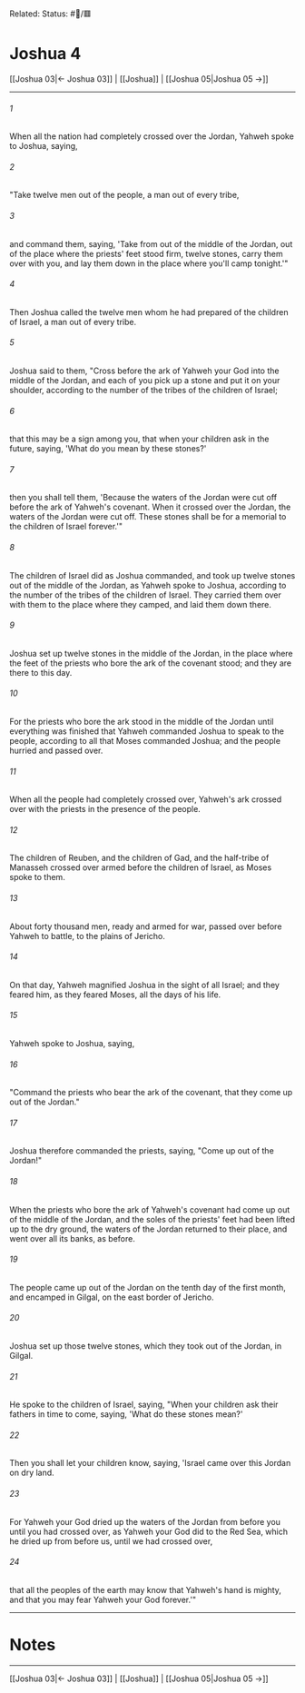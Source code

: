 Related:
Status: #📖/🟥
# Joshua 4

[[Joshua 03|← Joshua 03]] | [[Joshua]] | [[Joshua 05|Joshua 05 →]]
***



###### 1 
When all the nation had completely crossed over the Jordan, Yahweh spoke to Joshua, saying, 

###### 2 
"Take twelve men out of the people, a man out of every tribe, 

###### 3 
and command them, saying, 'Take from out of the middle of the Jordan, out of the place where the priests' feet stood firm, twelve stones, carry them over with you, and lay them down in the place where you'll camp tonight.'" 

###### 4 
Then Joshua called the twelve men whom he had prepared of the children of Israel, a man out of every tribe. 

###### 5 
Joshua said to them, "Cross before the ark of Yahweh your God into the middle of the Jordan, and each of you pick up a stone and put it on your shoulder, according to the number of the tribes of the children of Israel; 

###### 6 
that this may be a sign among you, that when your children ask in the future, saying, 'What do you mean by these stones?' 

###### 7 
then you shall tell them, 'Because the waters of the Jordan were cut off before the ark of Yahweh's covenant. When it crossed over the Jordan, the waters of the Jordan were cut off. These stones shall be for a memorial to the children of Israel forever.'" 

###### 8 
The children of Israel did as Joshua commanded, and took up twelve stones out of the middle of the Jordan, as Yahweh spoke to Joshua, according to the number of the tribes of the children of Israel. They carried them over with them to the place where they camped, and laid them down there. 

###### 9 
Joshua set up twelve stones in the middle of the Jordan, in the place where the feet of the priests who bore the ark of the covenant stood; and they are there to this day. 

###### 10 
For the priests who bore the ark stood in the middle of the Jordan until everything was finished that Yahweh commanded Joshua to speak to the people, according to all that Moses commanded Joshua; and the people hurried and passed over. 

###### 11 
When all the people had completely crossed over, Yahweh's ark crossed over with the priests in the presence of the people. 

###### 12 
The children of Reuben, and the children of Gad, and the half-tribe of Manasseh crossed over armed before the children of Israel, as Moses spoke to them. 

###### 13 
About forty thousand men, ready and armed for war, passed over before Yahweh to battle, to the plains of Jericho. 

###### 14 
On that day, Yahweh magnified Joshua in the sight of all Israel; and they feared him, as they feared Moses, all the days of his life. 

###### 15 
Yahweh spoke to Joshua, saying, 

###### 16 
"Command the priests who bear the ark of the covenant, that they come up out of the Jordan." 

###### 17 
Joshua therefore commanded the priests, saying, "Come up out of the Jordan!" 

###### 18 
When the priests who bore the ark of Yahweh's covenant had come up out of the middle of the Jordan, and the soles of the priests' feet had been lifted up to the dry ground, the waters of the Jordan returned to their place, and went over all its banks, as before. 

###### 19 
The people came up out of the Jordan on the tenth day of the first month, and encamped in Gilgal, on the east border of Jericho. 

###### 20 
Joshua set up those twelve stones, which they took out of the Jordan, in Gilgal. 

###### 21 
He spoke to the children of Israel, saying, "When your children ask their fathers in time to come, saying, 'What do these stones mean?' 

###### 22 
Then you shall let your children know, saying, 'Israel came over this Jordan on dry land. 

###### 23 
For Yahweh your God dried up the waters of the Jordan from before you until you had crossed over, as Yahweh your God did to the Red Sea, which he dried up from before us, until we had crossed over, 

###### 24 
that all the peoples of the earth may know that Yahweh's hand is mighty, and that you may fear Yahweh your God forever.'"

---
# Notes


***
[[Joshua 03|← Joshua 03]] | [[Joshua]] | [[Joshua 05|Joshua 05 →]]
